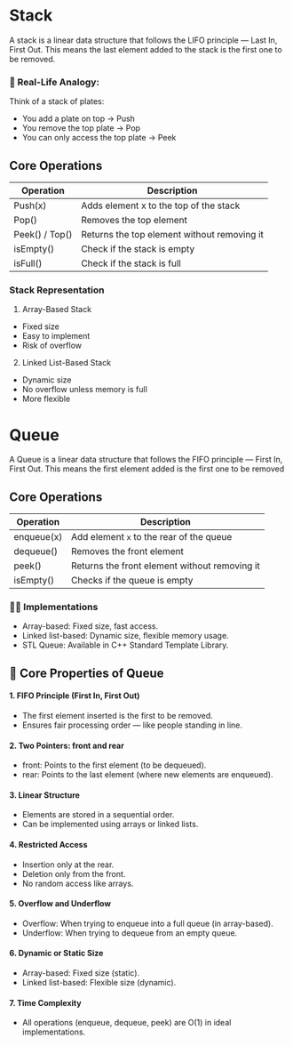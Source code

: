 # Stack
A stack is a linear data structure that follows the LIFO principle — Last In, First Out. This means the last element added to the stack is the first one to be removed.

### 🔁 Real-Life Analogy:
Think of a stack of plates:
- You add a plate on top → Push
- You remove the top plate → Pop
- You can only access the top plate → Peek


## Core Operations
| Operation         | Description                                   |
|-------------------|-----------------------------------------------|
| Push(x)           | Adds element x to the top of the stack        | 
| Pop()             | Removes the top element                       | 
| Peek() / Top()    | Returns the top element without removing it   | 
| isEmpty()         | Check if the stack is empty                   | 
| isFull()          | Check if the stack is full                    | 

### Stack Representation
1. Array-Based Stack
- Fixed size
- Easy to implement
- Risk of overflow
2. Linked List-Based Stack
- Dynamic size
- No overflow unless memory is full
- More flexible


# Queue
A Queue is a linear data structure that follows the FIFO principle — First In, First Out. This means the first element added is the first one to be removed

## Core Operations
| Operation         | Description                                   | 
|-------------------|-----------------------------------------------|
| enqueue(x)        | Add element `x` to the rear of the queue      | 
| dequeue()         | Removes the front element                     | 
| peek()            | Returns the front element without removing it | 
| isEmpty()         | Checks if the queue is empty                  | 

### 🧑‍💻 Implementations
- Array-based: Fixed size, fast access.
- Linked list-based: Dynamic size, flexible memory usage.
- STL Queue: Available in C++ Standard Template Library.

## 🧠 Core Properties of Queue
#### 1. FIFO Principle (First In, First Out)
- The first element inserted is the first to be removed.
- Ensures fair processing order — like people standing in line.
#### 2. Two Pointers: front and rear
- front: Points to the first element (to be dequeued).
- rear: Points to the last element (where new elements are enqueued).
#### 3. Linear Structure
- Elements are stored in a sequential order.
- Can be implemented using arrays or linked lists.
#### 4. Restricted Access
- Insertion only at the rear.
- Deletion only from the front.
- No random access like arrays.
#### 5. Overflow and Underflow
- Overflow: When trying to enqueue into a full queue (in array-based).
- Underflow: When trying to dequeue from an empty queue.
#### 6. Dynamic or Static Size
- Array-based: Fixed size (static).
- Linked list-based: Flexible size (dynamic).
#### 7. Time Complexity
- All operations (enqueue, dequeue, peek) are O(1) in ideal implementations.
